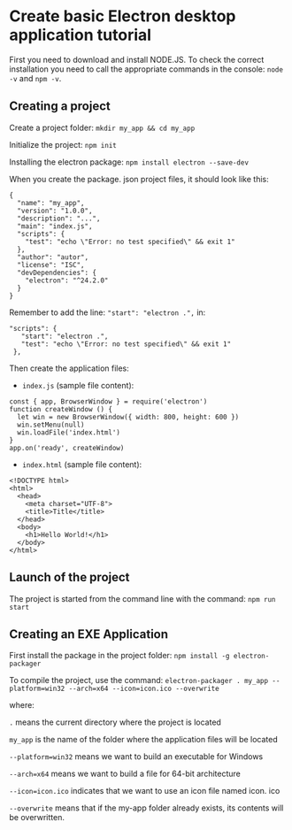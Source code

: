 # Create basic Electron desktop application tutorial

First you need to download and install NODE.JS. To check the correct installation you need to call the appropriate commands in the console: ```node -v``` and ```npm -v```.

## Creating a project
Create a project folder: ```mkdir my_app && cd my_app```

Initialize the project: ```npm init```

Installing the electron package: ```npm install electron --save-dev```

When you create the package. json project files, it should look like this:
```
{
  "name": "my_app",
  "version": "1.0.0",
  "description": "...",
  "main": "index.js",
  "scripts": {
    "test": "echo \"Error: no test specified\" && exit 1"
  },
  "author": "autor",
  "license": "ISC",
  "devDependencies": {
    "electron": "^24.2.0"
  }
}
```
Remember to add the line: ```"start": "electron .",``` in:
```
"scripts": {
   "start": "electron .",
   "test": "echo \"Error: no test specified\" && exit 1"
 },
```
Then create the application files:
- ```index.js``` (sample file content):
```
const { app, BrowserWindow } = require('electron')
function createWindow () {
  let win = new BrowserWindow({ width: 800, height: 600 })
  win.setMenu(null)
  win.loadFile('index.html')
}
app.on('ready', createWindow)
```
- ```index.html``` (sample file content):
```
<!DOCTYPE html>
<html>
  <head>
    <meta charset="UTF-8">
    <title>Title</title>
  </head>
  <body>
    <h1>Hello World!</h1>
  </body>
</html>
```

## Launch of the project
The project is started from the command line with the command: ```npm run start```

## Creating an EXE Application
First install the package in the project folder: ```npm install -g electron-packager```

To compile the project, use the command: ```electron-packager . my_app --platform=win32 --arch=x64 --icon=icon.ico --overwrite```

where:

```.``` means the current directory where the project is located

```my_app``` is the name of the folder where the application files will be located

```--platform=win32``` means we want to build an executable for Windows

```--arch=x64``` means we want to build a file for 64-bit architecture

```--icon=icon.ico``` indicates that we want to use an icon file named icon. ico

```--overwrite``` means that if the my-app folder already exists, its contents will be overwritten.
